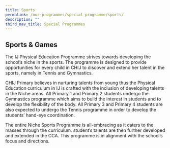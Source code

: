 ```yaml
---
title: Sports
permalink: /our-programmes/special-programme/sports/
description: ""
third_nav_title: Special Programmes
---
```

**Sports & Games**
------------------

The IJ Physical Education Programme strives towards developing the school’s niche in the sports. The programme is designed to provide opportunities for every child in CHIJ to discover and extend her talent in the sports, namely in Tennis and Gymnastics.

CHIJ Primary believes in nurturing talents from young thus the Physical Education curriculum in IJ is crafted with the inclusion of developing talents in the Niche areas. All Primary 1 and Primary 2 students undergo the Gymnastics programme which aims to build the interest in students and to develop the flexibility of the body. All Primary 3 and Primary 4 students are also expected to undergo the Tennis programme in order to develop the students’ hand-eye coordination.

The entire Niche Sports Programme is all-embracing as it caters to the masses through the curriculum. student’s talents are then further developed and extended in the CCA. This programme is in alignment with the school’s focus and directions.
